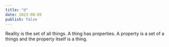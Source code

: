 ```yaml
---
title: "d"
date: 2023-08-05
publish: false
---
```

Reality is the set of all things. A thing has properties. A property is a set of a things and the property itself is a thing. 